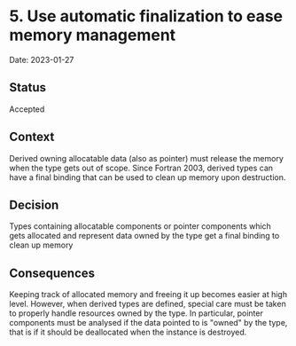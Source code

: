 # 5. Use automatic finalization to ease memory management

Date: 2023-01-27

## Status

Accepted

## Context

Derived owning allocatable data (also as pointer) must release the memory when the type gets out of scope.
Since Fortran 2003, derived types can have a final binding that can be used to clean up memory upon destruction. 

## Decision

Types containing allocatable components or pointer components which gets allocated and represent data owned by the type get a final binding to clean up memory

## Consequences

Keeping track of allocated memory and freeing it up becomes easier at high level.
However, when derived types are defined, special care must be taken to properly handle resources owned by the type.
In particular, pointer components must be analysed if the data pointed to is "owned" by the type, that is if it should be deallocated when the instance is destroyed.
